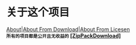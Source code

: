# 关于这个项目
[About](https://sykeb.github.io/AaA/About.htm)|[About From Download](https://sykeb.github.io/AaA/About.htm?download)|[About From Licesen](https://sykeb.github.io/AaA/About.html?licesen)<br>
<b><code>所有的项目都是公开且无收益的</code><b>
[[ZipPackDownload]](https://github.com/SykeB/SykeB.github.io/archive/refs/heads/main.zip)
